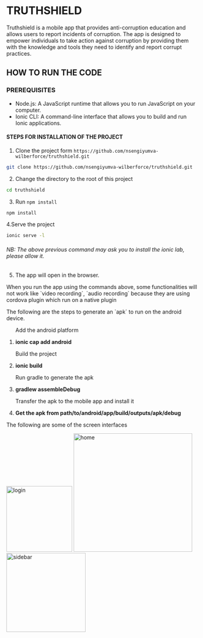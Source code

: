 # TRUTHSHIELD

Truthshield is a mobile app that provides anti-corruption education and allows users to report incidents of corruption. The app is designed to empower individuals to take action against corruption by providing them with the knowledge and tools they need to identify and report corrupt practices.

## HOW TO RUN THE CODE
### PREREQUISITES
* Node.js: A JavaScript runtime that allows you to run JavaScript on your computer.
* Ionic CLI: A command-line interface that allows you to build and run Ionic applications. 
#### STEPS FOR INSTALLATION OF THE PROJECT
1. Clone the project form `https://github.com/nsengiyumva-wilberforce/truthshield.git`
```bash
git clone https://github.com/nsengiyumva-wilberforce/truthshield.git
```
2. Change the directory to the root of this project
```bash
cd truthshield
```
3. Run `npm install`
```bash
npm install
```
4.Serve the project
```bash
ionic serve -l
```
###### NB: The above previous command may ask you to install the ionic lab, please allow it.
5. The app will open in the browser.

<p>
When you run the app using the commands above, some functionalities will not work like `video recording`, `audio recording` because they are
using cordova plugin which run on a native plugin
</p>
<p>The following are the steps to generate an `apk` to run on the android device.<p>
<ol>
<p>Add the android platform
<li>
 <b>ionic cap add android</b>
</li>
</p>

<p>Build the project
<li>
 <b>ionic build</b>
</li>
</p>

<p>Run gradle to generate the apk
<li>
 <b>gradlew assembleDebug</b>
</li>
</p>


<p>Transfer the apk to the mobile app and install it
<li>
 <b>Get the apk from path/to/android/app/build/outputs/apk/debug</b>
</li>
</p>

</ol>
<p>The following are some of the screen interfaces</p>
<div><img width="172" alt="login" src="https://user-images.githubusercontent.com/65920105/229098627-d59a77fd-e950-465a-96cd-baacd8520a82.png">
<img width="310" alt="home" src="https://user-images.githubusercontent.com/65920105/229098788-7b929965-ff05-458b-bfc7-3daf2e18b2e9.png"><img width="207" alt="sidebar" src="https://user-images.githubusercontent.com/65920105/229099713-b65d56a5-2934-4465-ba29-4ab15f30111e.png">
</div>
